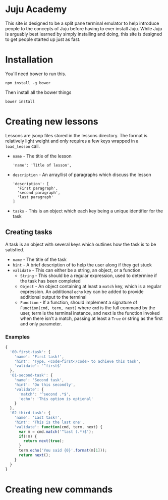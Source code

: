 # Juju Academy

This site is designed to be a split pane terminal emulator to help introduce
people to the concepts of Juju before having to ever install Juju. While Juju
is arguably best learned by simply installing and doing, this site is designed
to get people started up just as fast.

# Installation

You'll need bower to run this.

    npm install -g bower

Then install all the bower things

    bower install

# Creating new lessons

Lessons are jsonp files stored in the lessons directory. The format is relatively light weight and only requires a few keys wrapped in a `load_lesson` call.

 - `name` - The title of the lesson
      ```
      'name': 'Title of lesson',
      ```
 - `description` - An array/list of paragraphs which discuss the lesson
      ```
      'description': [
        'First paragraph',
        'second paragraph',
        'last paragraph'
      ]
      ```
 - `tasks` - This is an object which each key being a unique identifier for the task

## Creating tasks

A task is an object with several keys which outlines how the task is to be satisfied.

 - `name` - The title of the task
 - `hint` - A brief description of to help the user along if they get stuck
 - `validate` - This can either be a string, an object, or a function.
   * `String` - This should be a regular expression, used to determine if the task has been completed
   * `Object` - An object containing at least a `match` key, which is a regular expression. An additional `echo` key can be added to provide additional output to the terminal
   * `Function` - If a function, should implement a signature of `Function(cmd, term, next)` where `cmd` is the full command by the user, term is the terminal instance, and next is the function invoked when there isn't a match, passing at least a `True` or string as the first and only parameter.

### Examples

```javascript
{
  '00-first-task': {
    'name': 'First task!',
    'hint': 'Type, <code>first</code> to achieve this task',
    'validate': '^first$'
  },
  '01-second-task': {
    'name': 'Second task',
    'hint': 'Do this secondly',
    'validate': {
      'match': '^second .*$',
      'echo': 'This option is optional'
    }
  },
  '02-third-task': {
    'name': 'Last task!',
    'hint': 'This is the last one',
    'validate': function(cmd, term, next) {
      var m = cmd.match('^last (.*)$');
      if(!m) {
        return next(true);
      }
      term.echo('You said {0}'.format(m[1]));
      return next();
    }
  }
}
```

# Creating new commands

